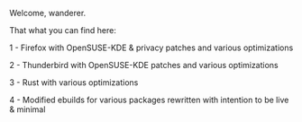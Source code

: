 Welcome, wanderer.

That what you can find here:

1 - Firefox with OpenSUSE-KDE & privacy patches and various optimizations

2 - Thunderbird with OpenSUSE-KDE patches and various optimizations

3 - Rust with various optimizations

4 - Modified ebuilds for various packages rewritten with intention to be live & minimal
